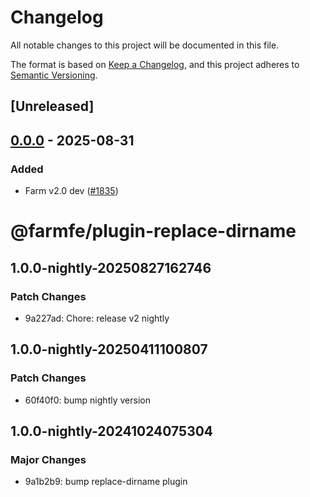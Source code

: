 # Changelog

All notable changes to this project will be documented in this file.

The format is based on [Keep a Changelog](https://keepachangelog.com/en/1.0.0/),
and this project adheres to [Semantic Versioning](https://semver.org/spec/v2.0.0.html).

## [Unreleased]

## [0.0.0](https://github.com/farm-fe/farm/releases/tag/farmfe_plugin_replace_dirname-v0.0.0) - 2025-08-31

### Added

- Farm v2.0 dev ([#1835](https://github.com/farm-fe/farm/pull/1835))
# @farmfe/plugin-replace-dirname

## 1.0.0-nightly-20250827162746

### Patch Changes

- 9a227ad: Chore: release v2 nightly

## 1.0.0-nightly-20250411100807

### Patch Changes

- 60f40f0: bump nightly version

## 1.0.0-nightly-20241024075304

### Major Changes

- 9a1b2b9: bump replace-dirname plugin
